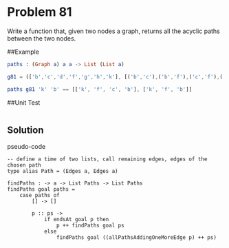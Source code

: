 # Problem 81

Write a function that, given two nodes a graph, returns all the acyclic paths between the two nodes.

##Example

```elm
paths : (Graph a) a a -> List (List a)

g81 = (['b','c','d','f','g','h','k'], [('b','c'),('b','f'),('c','f'),('f','k'),('g','h')])

paths g81 'k' 'b' == [['k', 'f', 'c', 'b'], ['k', 'f', 'b']]
```

##Unit Test

```elm

```

## Solution

pseudo-code 
```
-- define a time of two lists, call remaining edges, edges of the chosen path
type alias Path = (Edges a, Edges a)

findPaths : -> a -> List Paths -> List Paths
findPaths goal paths = 
    case paths of
        [] -> []
        
        p :: ps ->
            if endsAt goal p then
                p ++ findPaths goal ps
            else
                findPaths goal ((allPathsAddingOneMoreEdge p) ++ ps)

```


